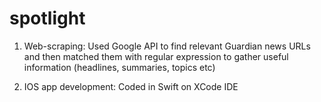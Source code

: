# spotlight

1. Web-scraping:
Used Google API to find relevant Guardian news URLs and then matched them with regular expression to gather useful information (headlines, summaries, topics etc)

2. IOS app development:
Coded in Swift on XCode IDE
